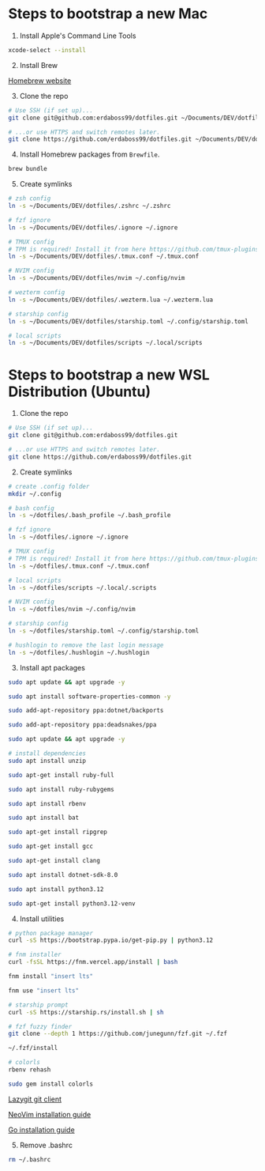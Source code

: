 # Steps to bootstrap a new Mac

1. Install Apple's Command Line Tools

```zsh
xcode-select --install
```

2. Install Brew

[Homebrew website](https://brew.sh/)

3. Clone the repo

```zsh
# Use SSH (if set up)...
git clone git@github.com:erdaboss99/dotfiles.git ~/Documents/DEV/dotfiles
```

```zsh
# ...or use HTTPS and switch remotes later.
git clone https://github.com/erdaboss99/dotfiles.git ~/Documents/DEV/dotfiles
```

4. Install Homebrew packages from `Brewfile`.

```zsh
brew bundle
```

5. Create symlinks

```zsh
# zsh config
ln -s ~/Documents/DEV/dotfiles/.zshrc ~/.zshrc
```

```zsh
# fzf ignore
ln -s ~/Documents/DEV/dotfiles/.ignore ~/.ignore
```

```zsh
# TMUX config
# TPM is required! Install it from here https://github.com/tmux-plugins/tpm
ln -s ~/Documents/DEV/dotfiles/.tmux.conf ~/.tmux.conf
```

```zsh
# NVIM config
ln -s ~/Documents/DEV/dotfiles/nvim ~/.config/nvim
```

```zsh
# wezterm config
ln -s ~/Documents/DEV/dotfiles/.wezterm.lua ~/.wezterm.lua
```

```zsh
# starship config
ln -s ~/Documents/DEV/dotfiles/starship.toml ~/.config/starship.toml
```

```zsh
# local scripts
ln -s ~/Documents/DEV/dotfiles/scripts ~/.local/scripts
```

# Steps to bootstrap a new WSL Distribution (Ubuntu)

1. Clone the repo

```zsh
# Use SSH (if set up)...
git clone git@github.com:erdaboss99/dotfiles.git
```

```zsh
# ...or use HTTPS and switch remotes later.
git clone https://github.com/erdaboss99/dotfiles.git
```

2. Create symlinks

```zsh
# create .config folder
mkdir ~/.config
```

```zsh
# bash config
ln -s ~/dotfiles/.bash_profile ~/.bash_profile
```

```zsh
# fzf ignore
ln -s ~/dotfiles/.ignore ~/.ignore
```

```zsh
# TMUX config
# TPM is required! Install it from here https://github.com/tmux-plugins/tpm
ln -s ~/dotfiles/.tmux.conf ~/.tmux.conf
```

```zsh
# local scripts
ln -s ~/dotfiles/scripts ~/.local/.scripts
```

```zsh
# NVIM config
ln -s ~/dotfiles/nvim ~/.config/nvim
```

```zsh
# starship config
ln -s ~/dotfiles/starship.toml ~/.config/starship.toml
```

```zsh
# hushlogin to remove the last login message
ln -s ~/dotfiles/.hushlogin ~/.hushlogin
```

3. Install apt packages

```zsh
sudo apt update && apt upgrade -y

sudo apt install software-properties-common -y

sudo add-apt-repository ppa:dotnet/backports

sudo add-apt-repository ppa:deadsnakes/ppa

sudo apt update && apt upgrade -y
```

```zsh
# install dependencies
sudo apt install unzip

sudo apt-get install ruby-full

sudo apt install ruby-rubygems

sudo apt install rbenv

sudo apt install bat

sudo apt-get install ripgrep

sudo apt-get install gcc

sudo apt-get install clang

sudo apt install dotnet-sdk-8.0

sudo apt install python3.12

sudo apt-get install python3.12-venv

```

4. Install utilities

```zsh
# python package manager
curl -sS https://bootstrap.pypa.io/get-pip.py | python3.12
```

```zsh
# fnm installer
curl -fsSL https://fnm.vercel.app/install | bash

fnm install "insert lts"

fnm use "insert lts"
```

```zsh
# starship prompt
curl -sS https://starship.rs/install.sh | sh
```

```zsh
# fzf fuzzy finder
git clone --depth 1 https://github.com/junegunn/fzf.git ~/.fzf

~/.fzf/install
```

```zsh
# colorls
rbenv rehash

sudo gem install colorls
```

[Lazygit git client](https://github.com/jesseduffield/lazygit)

[NeoVim installation guide](https://github.com/neovim/neovim/blob/master/INSTALL.md)

[Go installation guide](https://go.dev/doc/install)

5. Remove .bashrc

```zsh
rm ~/.bashrc
```
